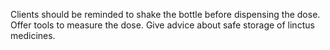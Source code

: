 Clients should be reminded to shake the bottle before dispensing the dose. Offer tools to measure the dose. Give advice about safe storage of linctus medicines.
